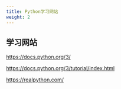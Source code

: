 ```yaml
---
title: Python学习网站
weight: 2
---
```


## 学习网站
https://docs.python.org/3/

https://docs.python.org/3/tutorial/index.html

https://realpython.com/




